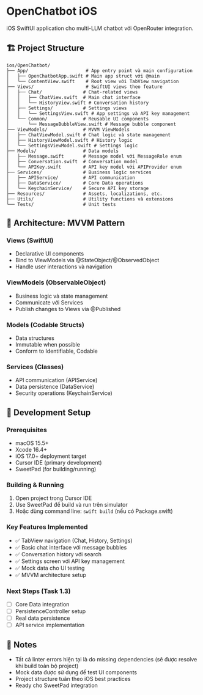 # OpenChatbot iOS

iOS SwiftUI application cho multi-LLM chatbot với OpenRouter integration.

## 🏗️ **Project Structure**

```
ios/OpenChatbot/
├── App/                     # App entry point và main configuration
│   ├── OpenChatbotApp.swift # Main app struct với @main
│   └── ContentView.swift    # Root view với TabView navigation
├── Views/                   # SwiftUI views theo feature
│   ├── Chat/               # Chat-related views
│   │   ├── ChatView.swift  # Main chat interface
│   │   └── HistoryView.swift # Conversation history
│   ├── Settings/           # Settings views
│   │   └── SettingsView.swift # App settings và API key management
│   └── Common/             # Reusable UI components
│       └── MessageBubbleView.swift # Message bubble component
├── ViewModels/             # MVVM ViewModels
│   ├── ChatViewModel.swift # Chat logic và state management
│   ├── HistoryViewModel.swift # History logic
│   └── SettingsViewModel.swift # Settings logic
├── Models/                 # Data models
│   ├── Message.swift       # Message model với MessageRole enum
│   ├── Conversation.swift  # Conversation model
│   └── APIKey.swift        # API key model với APIProvider enum
├── Services/               # Business logic services
│   ├── APIService/         # API communication
│   ├── DataService/        # Core Data operations
│   └── KeychainService/    # Secure API key storage
├── Resources/              # Assets, localizations, etc.
├── Utils/                  # Utility functions và extensions
└── Tests/                  # Unit tests
```

## 🎯 **Architecture: MVVM Pattern**

### **Views (SwiftUI)**
- Declarative UI components
- Bind to ViewModels via @StateObject/@ObservedObject
- Handle user interactions và navigation

### **ViewModels (ObservableObject)**
- Business logic và state management
- Communicate với Services
- Publish changes to Views via @Published

### **Models (Codable Structs)**
- Data structures
- Immutable when possible
- Conform to Identifiable, Codable

### **Services (Classes)**
- API communication (APIService)
- Data persistence (DataService)
- Security operations (KeychainService)

## 🚀 **Development Setup**

### **Prerequisites**
- macOS 15.5+
- Xcode 16.4+
- iOS 17.0+ deployment target
- Cursor IDE (primary development)
- SweetPad (for building/running)

### **Building & Running**
1. Open project trong Cursor IDE
2. Use SweetPad để build và run trên simulator
3. Hoặc dùng command line: `swift build` (nếu có Package.swift)

### **Key Features Implemented**
- ✅ TabView navigation (Chat, History, Settings)
- ✅ Basic chat interface với message bubbles
- ✅ Conversation history với search
- ✅ Settings screen với API key management
- ✅ Mock data cho UI testing
- ✅ MVVM architecture setup

### **Next Steps (Task 1.3)**
- [ ] Core Data integration
- [ ] PersistenceController setup
- [ ] Real data persistence
- [ ] API service implementation

## 📝 **Notes**
- Tất cả linter errors hiện tại là do missing dependencies (sẽ được resolve khi build toàn bộ project)
- Mock data được sử dụng để test UI components
- Project structure tuân theo iOS best practices
- Ready cho SweetPad integration 